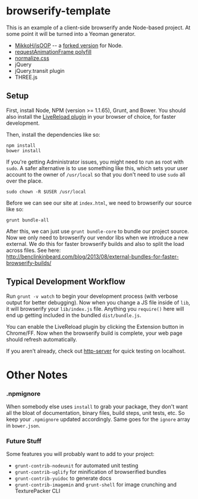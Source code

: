 browserify-template
===================

This is an example of a client-side browserify ande Node-based project. At some point it will be turned into a Yeoman generator.
 
- [MikkoH/jsOOP](https://github.com/MikkoH/jsOOP) -- a [forked version](https://github.com/mattdesl/jsOOP) for Node.
- [requestAnimationFrame polyfill](https://github.com/thomaswelton/requestAnimationFrame)
- [normalize.css](https://github.com/necolas/normalize.css/)
- jQuery
- jQuery.transit plugin
- THREE.js


## Setup

First, install Node, NPM (version >= 1.1.65), Grunt, and Bower. You should also install the [LiveReload plugin](https://chrome.google.com/webstore/detail/livereload/jnihajbhpnppcggbcgedagnkighmdlei?hl=en) in your browser of choice, for faster development.

Then, install the dependencies like so:

```
npm install
bower install
```

If you're getting Administrator issues, you might need to run as root with `sudo`. A safer alternative is to use something like this, which sets your user account to the owner of `/usr/local` so that you don't need to use `sudo` all over the place.

```
sudo chown -R $USER /usr/local
```

Before we can see our site at `index.html`, we need to browserify our source like so:
```
grunt bundle-all
```

After this, we can just use `grunt bundle-core` to bundle our project source. Now we only need to browserify our vendor libs when we introduce a new external. We do this for faster browserify builds and also to split the load across files. See here:  
http://benclinkinbeard.com/blog/2013/08/external-bundles-for-faster-browserify-builds/

## Typical Development Workflow

Run `grunt -v watch` to begin your development process (with verbose output for better debugging). Now when you change a JS file inside of `lib`, it will browserify your `lib/index.js` file. Anything you `require()` here will end up getting included in the bundled `dist/bundle.js`. 

You can enable the LiveReload plugin by clicking the Extension button in Chrome/FF. Now when the browserify build is complete, your web page should refresh automatically.

If you aren't already, check out [http-server](https://github.com/nodeapps/http-server) for quick testing on localhost.

# Other Notes

### .npmignore

When somebody else uses `install` to grab your package, they don't want all the bloat of documentation, binary files, build steps, unit tests, etc. So keep your `.npmignore` updated accordingly. Same goes for the `ignore` array in `bower.json`.

### Future Stuff

Some features you will probably want to add to your project:

- `grunt-contrib-nodeunit` for automated unit testing
- `grunt-contrib-uglify` for minification of browserified bundles
- `grunt-contrib-yuidoc` to generate docs
- `grunt-contrib-imagemin` and `grunt-shell` for image crunching and TexturePacker CLI